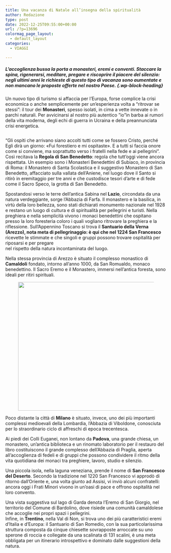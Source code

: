 ```yaml
---
title: Una vacanza di Natale all’insegna della spiritualità
author: Redazione
type: post
date: 2022-12-25T09:55:00+00:00
url: /?p=13696
colormag_page_layout:
  - default_layout
categories:
  - VIAGGI

---
```

##### _**L’accoglienza bussa la porta a monasteri, eremi e conventi. Staccare la spina, rigenerarsi, meditare, pregare e riscoprire il piacere del silenzio: negli ultimi anni le richieste di questo tipo di vacanza sono aumentate e non mancano le proposte offerte nel nostro Paese.**_ {.wp-block-heading}

Un nuovo tipo di turismo si affaccia per l’Europa, forse complice la crisi economica o anche semplicemente per un’esperienza volta a “ritrovar se stessi”: il tour dei **Monasteri**, spesso isolati, in cima a vette innevate o in parchi naturali. Per avvicinarsi al nostro più autentico ”io”in barba ai rumori della vita moderna, degli echi di guerra in Ucraina e della preannunciata crisi energetica.

<div class="wp-block-image">
  <figure class="aligncenter size-large"><img decoding="async" src="https://progressonline.it/wp-content/uploads/2023/01/monastero-san-benedetto-subiaco-1024x576.jpg" alt="" class="wp-image-13698" /></figure>
</div>

“Gli ospiti che arrivano siano accolti tutti come se fossero Cristo, perché Egli dirà un giorno: «Fui forestiero e mi ospitaste». E a tutti si faccia onore come si conviene, ma soprattutto verso i fratelli nella fede e ai pellegrini”. Così recitava la **Regola di San Benedetto**: regola che tutt’oggi viene ancora rispettata. Un esempio sono i Monasteri Benedettini di Subiaco, in provincia di Roma: il Monastero di Santa Scolastica e il suggestivo Monastero di San Benedetto, affacciato sulla vallata dell’Aniene, nel luogo dove il Santo si ritirò in eremitaggio per tre anni e che custodisce tesori d’arte e di fede come il Sacro Speco, la grotta di San Benedetto.

  
Spostandosi verso le terre dell’antica Sabina nel **Lazio**, circondata da una natura verdeggiante, sorge l’Abbazia di Farfa. Il monastero e la basilica, in virtù della loro bellezza, sono stati dichiarati monumento nazionale nel 1928 e restano un luogo di cultura e di spiritualità per pellegrini e turisti. Nella preghiera e nella semplicità vivono i monaci benedettini che ospitano presso la loro foresteria coloro i quali vogliano ritrovare la preghiera e la riflessione. Sull’Appennino Toscano si trova il **Santuario della Verna (Arezzo), nota meta di pellegrinaggio: è qui che nel 1224 San Francesco** ricevette le stimmate e che singoli e gruppi possono trovare ospitalità per riposarsi e per pregare  
nel rispetto della natura incontaminata del luogo.

Nella stessa provincia di Arezzo è situato il complesso monastico di **Camaldoli** fondato, intorno all’anno 1000, da San Romualdo, monaco benedettino. Il Sacro Eremo e il Monastero, immersi nell’antica foresta, sono ideali per ritiri spirituali.

<div class="wp-block-image">
  <figure class="aligncenter size-large is-resized"><img decoding="async" loading="lazy" src="https://progressonline.it/wp-content/uploads/2023/01/monastero-abbazia-1024x682.jpg" alt="" class="wp-image-13699" width="603" height="401" /></figure>
</div>

  
Poco distante la città di **Milano** è situato, invece, uno dei più importanti complessi medioevali della Lombardia, l’Abbazia di Viboldone, conosciuta per lo straordinario ciclo di affreschi di epoca trecentesca.  
  
Ai piedi dei Colli Euganei, non lontano da **Padova**, una grande chiesa, un monastero, un’antica biblioteca e un rinomato laboratorio per il restauro del libro costituiscono il grande complesso dell’Abbazia di Praglia, aperta all’accoglienza di fedeli e di gruppi che possono condividere il ritmo della vita quotidiana dei monaci tra preghiere, lavoro, studio e silenzio.

Una piccola isola, nella laguna veneziana, prende il nome di **San Francesco del Deserto**. Secondo la tradizione nel 1220 San Francesco vi approdò di ritorno dall’Oriente e, una volta giunto ad Assisi, vi inviò alcuni confratelli: ancora oggi i Frati Minori vivono in un’oasi di pace e offrono ospitalità nel loro convento.

Una vista suggestiva sul lago di Garda denota l’Eremo di San Giorgio, nel territorio del Comune di Bardolino, dove risiede una comunità camaldolese che accoglie nei propri spazi i pellegrini.  
Infine, in **Trentino**, nella Val di Non, si trova uno dei più caratteristici eremi d’Italia e d’Europa: il Santuario di San Romedio, con la sua particolarissima struttura composta da cinque chiesette sovrapposte arroccate su uno sperone di roccia e collegate da una scalinata di 131 scalini, è una meta obbligata per un itinerario introspettivo e dominato dalle suggestioni della natura.